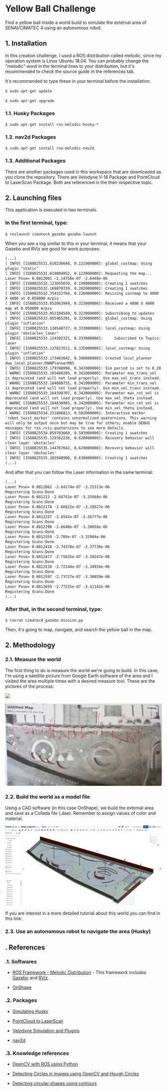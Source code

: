 # Yellow Ball Challenge

Find a yellow ball inside a world build to simulate the external area of SENAI/CIMATEC 4 using an autonomous robot.

## 1. Installation

In this creation challenge, I used a ROS distribution called melodic, since my operation system is Linux Ubuntu 18.04. You can probably change the "melodic" word in the terminal lines to your distribution, but it's recommended to check the source guide in the references tab.

It's recommended to type these in your terminal before the installation:

`$ sudo apt-get update`

`$ sudo apt-get upgrade`

### 1.1. Husky Packages

`$ sudo apt-get install ros-melodic-husky-*`

### 1.2. nav2d Packages

`$ sudo apt-get install ros-melodic-nav2d`

### 1.3. Additional Packages

There are another packages used in this workspace that are downloaded as you clone the repository. There are Velodyne V-16 Package and PointCloud to LaserScan Package. Both are referenced in the their respective topic.

## 2. Launching files

This application is executed in two terminals.

### In the first terminal, type:

`$ roslaunch cimatec4_gazebo gazebo.launch`

When you see a log similar to this in your terminal, it means that your Gazebo and RViz are good for work purposes:

```
(...)
[ INFO] [1580825531.610236640, 0.121000000]: global_costmap: Using plugin "static"
[ INFO] [1580825531.619084052, 0.123000000]: Requesting the map...
Laser Pose= 0.0812001 -2.14758e-07 -2.6448e-06
[ INFO] [1580825532.123695659, 0.199000000]: Creating 1 swatches
[ INFO] [1580825532.169870339, 0.202000000]: Creating 1 swatches
[ INFO] [1580825532.354322764, 0.226000000]: Resizing costmap to 4000 X 4000 at 0.050000 m/pix
[ INFO] [1580825533.052063949, 0.323000000]: Received a 4000 X 4000 map at 0.050000 m/pix
[ INFO] [1580825533.052104549, 0.323000000]: Subscribing to updates
[ INFO] [1580825533.055465291, 0.323000000]: global_costmap: Using plugin "inflation"
[ INFO] [1580825533.120548727, 0.333000000]: local_costmap: Using plugin "obstacles_laser"
[ INFO] [1580825533.124382321, 0.333000000]:     Subscribed to Topics: laser
[ INFO] [1580825533.137823511, 0.335000000]: local_costmap: Using plugin "inflation"
[ INFO] [1580825533.173461642, 0.340000000]: Created local_planner dwa_local_planner/DWAPlannerROS
[ INFO] [1580825533.179398998, 0.341000000]: Sim period is set to 0.20
[ WARN] [1580825533.183486205, 0.341000000]: Parameter max_trans_vel is deprecated (and will not load properly). Use max_vel_trans instead.
[ WARN] [1580825533.184080755, 0.341000000]: Parameter min_trans_vel is deprecated (and will not load properly). Use min_vel_trans instead.
[ WARN] [1580825533.184390707, 0.342000000]: Parameter max_rot_vel is deprecated (and will not load properly). Use max_vel_theta instead.
[ WARN] [1580825533.184638985, 0.342000000]: Parameter min_rot_vel is deprecated (and will not load properly). Use min_vel_theta instead.
[ WARN] [1580825534.251806813, 0.502000000]: Interactive marker 'robot_twist_marker' contains unnormalized quaternions. This warning will only be output once but may be true for others; enable DEBUG messages for ros.rviz.quaternions to see more details.
[ INFO] [1580825534.859703668, 0.593000000]: Creating 1 swatches
[ INFO] [1580825535.129362236, 0.628000000]: Recovery behavior will clear layer 'obstacles'
[ INFO] [1580825535.144767642, 0.629000000]: Recovery behavior will clear layer 'obstacles'
[ INFO] [1580825535.202948908, 0.638000000]: Creating 1 swatches
(...)
```

And after that you can follow the Laser information in the same terminal:

```
(...)
Laser Pose= 0.0812062 -2.64174e-07 -3.25313e-06
Registering Scans:Done
Laser Pose= 0.081212 -2.64741e-07 -3.25988e-06
Registering Scans:Done
Laser Pose= 0.0812178 -2.66822e-07 -3.28527e-06
Registering Scans:Done
Laser Pose= 0.0812237 -2.6542e-07 -3.26777e-06
Registering Scans:Done
Laser Pose= 0.0812298 -2.6648e-07 -3.28058e-06
Registering Scans:Done
Laser Pose= 0.0812359 -2.705e-07 -3.32984e-06
Registering Scans:Done
Laser Pose= 0.0812418 -2.74378e-07 -3.37736e-06
Registering Scans:Done
Laser Pose= 0.0812477 -2.75625e-07 -3.39247e-06
Registering Scans:Done
Laser Pose= 0.0812538 -2.72144e-07 -3.34934e-06
Registering Scans:Done
Laser Pose= 0.0812597 -2.73727e-07 -3.36859e-06
Registering Scans:Done
Laser Pose= 0.0812659 -2.77225e-07 -3.41142e-06
Registering Scans:Done
(...)
```

### After that, in the second terminal, type:

`$ rosrun cimatec4_gazebo mission.py`

Then, it's going to map, navigate, and search the yellow ball in the map.

## 2. Methodology

### 2.1. Measure the world

The first thing to do is measure the world we're going to build. In this case, I'm using a satellite picture from Google Earth software of the area and I visited the area multiple times with a desired measure tool. These are the pictures of the process:

![](cimatec4_gazebo/img/google_earth_view.png)

![](cimatec4_gazebo/img/blueprint.png)

### 2.2. Build the world as a model file

Using a CAD software (in this case OnShape), we build the external area and save as a Collada file (.dae). Remember to assign values of color and material.

![](cimatec4_gazebo/img/OnShape.png)

If you are interest in a more detailed tutorial about this world you can find in this link:

### 2.3. Use an autonomous robot to navigate the area (Husky)



## . References

### .1. Softwares

* [ROS Framework - Melodic Distribution](http://wiki.ros.org/) - This framework includes [Gazebo](http://gazebosim.org/) and [RViz](http://wiki.ros.org/rviz).

* [OnShape](https://onshape.com)

### .2. Packages

* [Simulating Husky](https://www.clearpathrobotics.com/assets/guides/husky/SimulatingHusky.html)

* [PointCloud to LaserScan](http://wiki.ros.org/pointcloud_to_laserscan)

* [Velodyne Simulation and Plugins](https://bitbucket.org/DataspeedInc/velodyne_simulator/src/master/)

* [nav2d](http://wiki.ros.org/nav2d/)

### .3. Knowledge references

* [OpenCV with ROS using Python](https://dabit-industries.github.io/turtlebot2-tutorials/14b-OpenCV2_Python.html)

* [Detecting Circles in Images using OpenCV and Hough Circles](https://www.pyimagesearch.com/2014/07/21/detecting-circles-images-using-opencv-hough-circles/)

* [Detecting circular shapes using contours](http://layer0.authentise.com/detecting-circular-shapes-using-contours.html)




